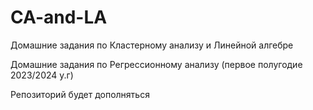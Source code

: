 # CA-and-LA
Домашние задания по Кластерному анализу и Линейной алгебре

Домашние задания по Регрессионному анализу (первое полугодие 2023/2024 у.г)

Репозиторий будет дополняться
